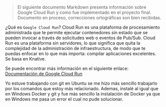 > El siguiente documento Markdown presenta información sobre Google Cloud Run y como fue implementado en el proyecto final.
> Documento en proceso, correcciones ortográficas son bien recibidas.

¿Qué es `Google Cloud Run`?
Cloud Run es una plataforma de procesamiento administrada que te permite ejecutar contenedores sin estado que se pueden invocar a través de solicitudes web o eventos de Pub/Sub. 
Cloud Run es una plataforma sin servidores, lo que significa que quita la complejidad de la administración de infraestructura, de modo que te puedas enfocar en lo que más importa: compilar aplicaciones excelentes. Se basa en Knative.

Se puede encontrar más información en el siguiente enlace: [Documentación de Google Cloud Run](https://cloud.google.com/run/docs?hl=es-419)

Yo estuve trabajando con git en Ubuntu se me hizo más sencillo trabajarlo por los comandos que estoy
más relacionado. Ademas, instalé al igual que en Windows Docker y git y fue más sencillo la instalación de Docker
ya que en Windows me pasa un error el cual no pude solucionar.
